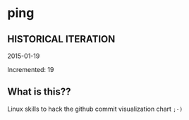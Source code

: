 # ping

## HISTORICAL ITERATION
2015-01-19

Incremented: 19

## What is this?? 
Linux skills to hack the github commit visualization chart `;-)`
